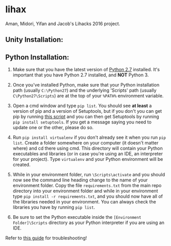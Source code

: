 # lihax
Aman, Midori, Yifan and Jacob's Lihacks 2016 project. 

## Unity Installation:  
  
## Python Installation:  

1. Make sure that you have the latest version of [Python 2.7](https://www.python.org/downloads/) installed. It's important that you have Python 2.7 installed, and **NOT** Python 3.  

1. Once you've installed Python, make sure that your Python installation path (usually `C:\Python27`) and the underlying 'Scripts' path (usually `C\Python27\Scripts`) are at the top of your `%PATH%` environment variable.  

1. Open a cmd window and type `pip list`. You should see **at least** a version of pip and a version of Setuptools, but if you don't you can get pip by running [this script](https://bootstrap.pypa.io/get-pip.py) and you can then get Setuptools by running `pip install setuptools`. If you get a message saying you need to update one or the other, please do so.  

1. Run `pip install virtualenv` if you don't already see it when you run `pip list`. Create a folder somewhere on your computer (it doesn't matter where) and cd there using cmd. This directory will contain your Python executables and libraries (or in case you're using an IDE, an interpreter for your project). Type `virtualenv` and your Python environment will be created.  

1. While in your environment folder, run `\Scripts\activate` and you should now see the command line heading change to the name of your environment folder. Copy the file `requirements.txt` from the main repo directory into your environment folder and while in your environment type `pip install -r requirements.txt`, and you should now have all of the libraries needed in your environment. You can always check the libraries you have by running `pip list`.  

1. Be sure to set the Python executable inside the `[Environment Folder]\Scripts` directory as your Python interpreter if you are using an IDE.  

Refer to [this guide](http://docs.python-guide.org/en/latest/dev/virtualenvs/) for troubleshooting! 

